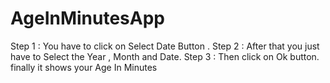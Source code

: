 ﻿# AgeInMinutesApp

Step 1 : You have to click on Select Date Button .
Step 2 : After that you just have to Select the Year , Month and Date.
Step 3 : Then click on Ok button.
finally it shows your Age In Minutes
